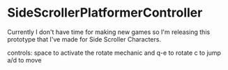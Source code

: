 # SideScrollerPlatformerController
Currently I don't have time for making new games so I'm releasing this prototype that I've made for Side Scroller Characters.

controls:
space to activate the rotate mechanic and q-e to rotate
c to jump
a/d to move 
